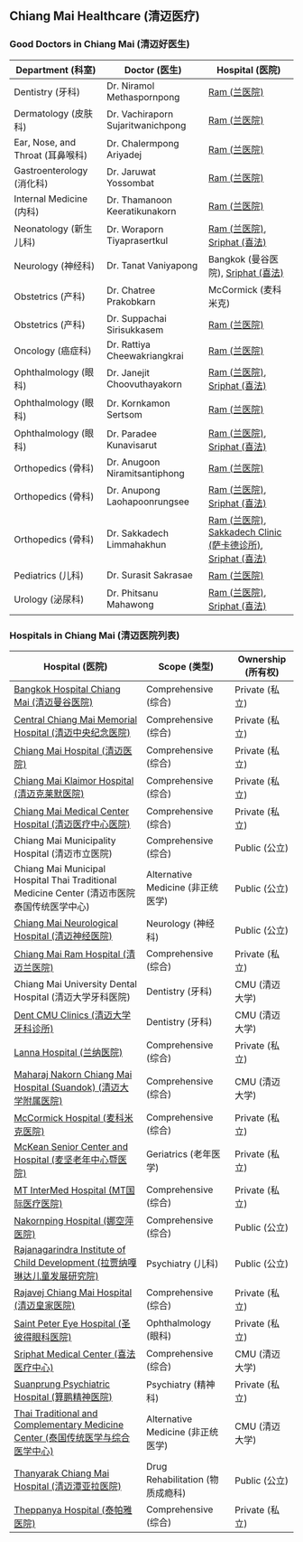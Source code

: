 ## Chiang Mai Healthcare (清迈医疗)

### Good Doctors in Chiang Mai (清迈好医生)

| Department (科室) | Doctor (医生) | Hospital (医院) |
|---|---|---|
| Dentistry (牙科) | Dr. Niramol Methaspornpong | [Ram (兰医院)](https://chiangmairam.com/searchdoctor1?doctor=82) |
| Dermatology (皮肤科) | Dr. Vachiraporn Sujaritwanichpong | [Ram (兰医院)](https://chiangmairam.com/searchdoctor1?doctor=43) |
| Ear, Nose, and Throat (耳鼻喉科) | Dr. Chalermpong Ariyadej | [Ram (兰医院)](https://chiangmairam.com/searchdoctor1?doctor=1) |
| Gastroenterology (消化科) | Dr. Jaruwat Yossombat | [Ram (兰医院)](https://chiangmairam.com/searchdoctor1?doctor=6) |
| Internal Medicine (内科) | Dr. Thamanoon Keeratikunakorn | [Ram (兰医院)](https://chiangmairam.com/searchdoctor1?doctor=139) |
| Neonatology (新生儿科) | Dr. Woraporn Tiyaprasertkul | [Ram (兰医院)](https://chiangmairam.com/searchdoctor1?doctor=178), [Sriphat (喜法)](https://sriphat.med.cmu.ac.th/en/doctor/detail/142) |
| Neurology (神经科) | Dr. Tanat Vaniyapong | Bangkok (曼谷医院), [Sriphat (喜法)](http://neurosurgerycmu.com/people/179/) |
| Obstetrics (产科) | Dr. Chatree Prakobkarn | McCormick (麦科米克) |
| Obstetrics (产科) | Dr. Suppachai Sirisukkasem | [Ram (兰医院)](https://chiangmairam.com/searchdoctor1?doctor=24) |
| Oncology (癌症科) | Dr. Rattiya Cheewakriangkrai | [Ram (兰医院)](https://chiangmairam.com/searchdoctor1?doctor=5) |
| Ophthalmology (眼科) | Dr. Janejit Choovuthayakorn | [Ram (兰医院)](https://chiangmairam.com/searchdoctor1?doctor=114), [Sriphat (喜法)](https://scholars.med.cmu.ac.th/Choovuthayakorn/Janejit/) |
| Ophthalmology (眼科) | Dr. Kornkamon Sertsom | [Ram (兰医院)](https://chiangmairam.com/searchdoctor1?doctor=184) |
| Ophthalmology (眼科) | Dr. Paradee Kunavisarut | [Ram (兰医院)](https://chiangmairam.com/searchdoctor1?doctor=117), [Sriphat (喜法)](https://w1.med.cmu.ac.th/ophthalmology/en/paradee-kunavisarut-detail/) |
| Orthopedics (骨科) | Dr. Anugoon Niramitsantiphong | [Ram (兰医院)](https://chiangmairam.com/searchdoctor1?doctor=277) |
| Orthopedics (骨科) | Dr. Anupong Laohapoonrungsee | [Ram (兰医院)](https://chiangmairam.com/searchdoctor1?doctor=272), [Sriphat (喜法)](https://w1.med.cmu.ac.th/ortho/index.php?option=com_content&view=article&id=35) | 
| Orthopedics (骨科) | Dr. Sakkadech Limmahakhun | [Ram (兰医院)](https://chiangmairam.com/searchdoctor1?doctor=278), [Sakkadech Clinic (萨卡德诊所)](https://www.sakkadech.com/about-us), [Sriphat (喜法)](https://sriphat.med.cmu.ac.th/en/doctor/detail/209) |
| Pediatrics (儿科) | Dr. Surasit Sakrasae | [Ram (兰医院)](https://chiangmairam.com/searchdoctor1?doctor=59) |
| Urology (泌尿科) | Dr. Phitsanu Mahawong | [Ram (兰医院)](https://chiangmairam.com/searchdoctor1?doctor=105), [Sriphat (喜法)](https://scholars.med.cmu.ac.th/Mahawong/Phitsanu/) |

### Hospitals in Chiang Mai (清迈医院列表)

| Hospital (医院) | Scope (类型) | Ownership (所有权) |
|---|---|---|
| [Bangkok Hospital Chiang Mai (清迈曼谷医院)](https://bangkokhospital-chiangmai.com) | Comprehensive (综合) | Private (私立) |
| [Central Chiang Mai Memorial Hospital (清迈中央纪念医院)](https://facebook.com/centralcmhospital/) | Comprehensive (综合) | Private (私立) |
| [Chiang Mai Hospital (清迈医院)](https://chiangmai-hospital.com) | Comprehensive (综合) | Private (私立) |
| [Chiang Mai Klaimor Hospital (清迈克莱默医院)](https://chiangmaiklaimor-hosp.com) | Comprehensive (综合) | Private (私立) |
| [Chiang Mai Medical Center Hospital (清迈医疗中心医院)](https://cmc-hospital.com) | Comprehensive (综合) | Private (私立) |
| Chiang Mai Municipality Hospital (清迈市立医院) | Comprehensive (综合) | Public (公立) |
| Chiang Mai Municipal Hospital Thai Traditional Medicine Center (清迈市医院泰国传统医学中心) | Alternative Medicine (非正统医学) | Public (公立) |
| [Chiang Mai Neurological Hospital (清迈神经医院)](https://cmneuro.go.th) | Neurology (神经科) | Public (公立) |
| [Chiang Mai Ram Hospital (清迈兰医院)](https://chiangmairam.com) | Comprehensive (综合) | Private (私立) |
| Chiang Mai University Dental Hospital (清迈大学牙科医院) | Dentistry (牙科) | CMU (清迈大学) |
| [Dent CMU Clinics (清迈大学牙科诊所)](https://clinic.dent.cmu.ac.th) | Dentistry (牙科) | CMU (清迈大学) |
| [Lanna Hospital (兰纳医院)](https://lanna-hospital.com) | Comprehensive (综合) | Private (私立) |
| [Maharaj Nakorn Chiang Mai Hospital (Suandok) (清迈大学附属医院)](https://med.cmu.ac.th/web/suandok-hospital/) | Comprehensive (综合) | CMU (清迈大学) |
| [McCormick Hospital (麦科米克医院)](https://mccormickhospital.com) | Comprehensive (综合) | Private (私立) |
| [McKean Senior Center and Hospital (麦坚老年中心暨医院)](https://mckean.or.th) | Geriatrics (老年医学) | Private (私立) |
| [MT InterMed Hospital (MT国际医疗医院)](https://facebook.com/mtintermed/) | Comprehensive (综合) | Private (私立) |
| [Nakornping Hospital (娜空萍医院)](https://nkp-hospital.go.th) | Comprehensive (综合) | Public (公立) |
| [Rajanagarindra Institute of Child Development (拉贾纳嘎琳达儿童发展研究院)](https://ricd.go.th) | Psychiatry (儿科) | Public (公立) |
| [Rajavej Chiang Mai Hospital (清迈皇家医院)](https://rajavejchiangmai.com) | Comprehensive (综合) | Private (私立) |
| [Saint Peter Eye Hospital (圣彼得眼科医院)](https://stpeter-eye.com) | Ophthalmology (眼科) | Private (私立) |
| [Sriphat Medical Center (喜法医疗中心)](https://sriphat.med.cmu.ac.th) | Comprehensive (综合) | CMU (清迈大学) |
| [Suanprung Psychiatric Hospital (算鹏精神医院)](https://suanprung.go.th) | Psychiatry (精神科) | Private (私立) |
| [Thai Traditional and Complementary Medicine Center (泰国传统医学与综合医学中心)](https://excellent.med.cmu.ac.th/website/th/ttcm) | Alternative Medicine (非正统医学) | CMU (清迈大学) |
| [Thanyarak Chiang Mai Hospital (清迈潭亚拉医院)](https://tch.go.th) | Drug Rehabilitation (物质成瘾科) | Public (公立) |
| [Theppanya Hospital (泰帕雅医院)](http://theppanya.com) | Comprehensive (综合) | Private (私立) |
